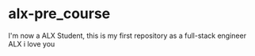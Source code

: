 # alx-pre_course
I'm now a ALX Student, this is my first repository as a full-stack engineer
ALX i love you
